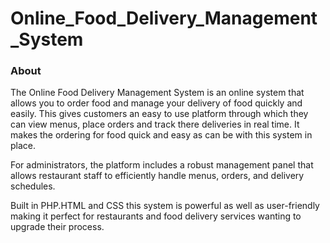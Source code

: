 # Online_Food_Delivery_Management_System

<h3>About</h3>
<p>The Online Food Delivery Management System is an online system that allows you to order food and manage your delivery of food quickly and easily. This gives customers an easy to use platform through which they can view menus, place orders and track there deliveries in real time. It makes the ordering for food quick and easy as can be with this system in place.</p>
<p>For administrators, the platform includes a robust management panel that allows restaurant staff to efficiently handle menus, orders, and delivery schedules. </p>
<p>Built in PHP.HTML and CSS this system is powerful as well as user-friendly making it perfect for restaurants and food delivery services wanting to upgrade their process.</p>


                                                                                                 




